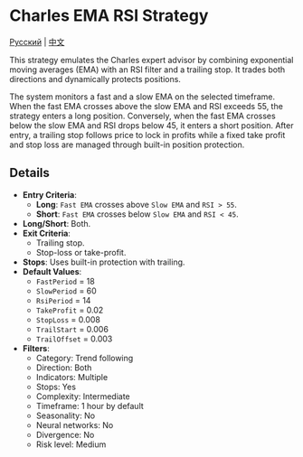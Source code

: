 # Charles EMA RSI Strategy
[Русский](README_ru.md) | [中文](README_cn.md)

This strategy emulates the Charles expert advisor by combining exponential moving averages (EMA) with an RSI filter and a trailing stop. It trades both directions and dynamically protects positions.

The system monitors a fast and a slow EMA on the selected timeframe. When the fast EMA crosses above the slow EMA and RSI exceeds 55, the strategy enters a long position. Conversely, when the fast EMA crosses below the slow EMA and RSI drops below 45, it enters a short position. After entry, a trailing stop follows price to lock in profits while a fixed take profit and stop loss are managed through built-in position protection.

## Details

- **Entry Criteria**:
  - **Long**: `Fast EMA` crosses above `Slow EMA` and `RSI > 55`.
  - **Short**: `Fast EMA` crosses below `Slow EMA` and `RSI < 45`.
- **Long/Short**: Both.
- **Exit Criteria**:
  - Trailing stop.
  - Stop-loss or take-profit.
- **Stops**: Uses built-in protection with trailing.
- **Default Values**:
  - `FastPeriod` = 18
  - `SlowPeriod` = 60
  - `RsiPeriod` = 14
  - `TakeProfit` = 0.02
  - `StopLoss` = 0.008
  - `TrailStart` = 0.006
  - `TrailOffset` = 0.003
- **Filters**:
  - Category: Trend following
  - Direction: Both
  - Indicators: Multiple
  - Stops: Yes
  - Complexity: Intermediate
  - Timeframe: 1 hour by default
  - Seasonality: No
  - Neural networks: No
  - Divergence: No
  - Risk level: Medium
